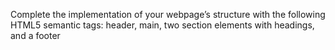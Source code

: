 Complete the implementation of your webpage’s structure with the following HTML5 semantic tags: header, main, two section elements with headings, and a footer
